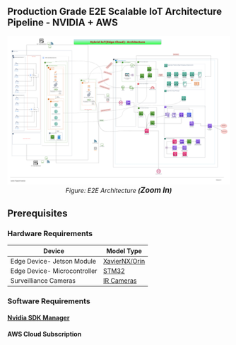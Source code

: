 ## Production Grade E2E Scalable IoT Architecture Pipeline - NVIDIA + AWS

<p align="center">
    <img src="assets/arch.png" width="1000">
    <br>
    <em>Figure: E2E Architecture <strong>(<span style="font-size: larger;">Zoom In</span>)</strong></em>
</p>



## Prerequisites

### Hardware Requirements

| Device                       | Model Type                                                                                        |
| ---------------------------- | ------------------------------------------------------------------------------------------------- |
| Edge Device- Jetson Module   | [XavierNX/Orin](https://www.nvidia.com/en-gb/autonomous-machines/embedded-systems/jetson-orin/)   |
| Edge Device- Microcontroller | [STM32](https://www.st.com/en/microcontrollers-microprocessors/stm32-32-bit-arm-cortex-mcus.html) |
| Surveilliance Cameras        | [IR Cameras](https://www.e-consystems.com/gige-cameras/sony-starvis-imx662-2mp-ip67-camera.asp)   |

### Software Requirements 

#### [Nvidia SDK Manager](https://developer.nvidia.com/sdk-manager)
#### AWS Cloud Subscription


